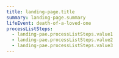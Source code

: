 ```yaml
---
title: landing-page.title
summary: landing-page.summary
lifeEvent: death-of-a-loved-one
processListSteps:
  - landing-pae.processListSteps.value1
  - landing-pae.processListSteps.value2
  - landing-pae.processListSteps.value3
---
```

